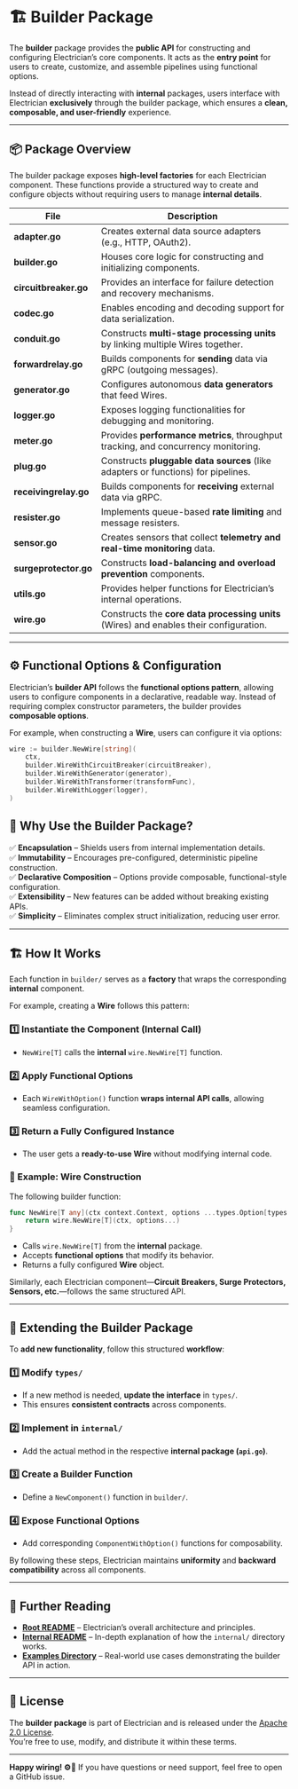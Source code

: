 # 🏗️ Builder Package

The **builder** package provides the **public API** for constructing and configuring Electrician’s core components. It acts as the **entry point** for users to create, customize, and assemble pipelines using functional options.

Instead of directly interacting with **internal** packages, users interface with Electrician **exclusively** through the builder package, which ensures a **clean, composable, and user-friendly** experience.

---

## 📦 Package Overview

The builder package exposes **high-level factories** for each Electrician component. These functions provide a structured way to create and configure objects without requiring users to manage **internal details**.

| File                  | Description                                                                            |
| --------------------- | -------------------------------------------------------------------------------------- |
| **adapter.go**        | Creates external data source adapters (e.g., HTTP, OAuth2).                            |
| **builder.go**        | Houses core logic for constructing and initializing components.                        |
| **circuitbreaker.go** | Provides an interface for failure detection and recovery mechanisms.                   |
| **codec.go**          | Enables encoding and decoding support for data serialization.                          |
| **conduit.go**        | Constructs **multi-stage processing units** by linking multiple Wires together.        |
| **forwardrelay.go**   | Builds components for **sending** data via gRPC (outgoing messages).                   |
| **generator.go**      | Configures autonomous **data generators** that feed Wires.                             |
| **logger.go**         | Exposes logging functionalities for debugging and monitoring.                          |
| **meter.go**          | Provides **performance metrics**, throughput tracking, and concurrency monitoring.     |
| **plug.go**           | Constructs **pluggable data sources** (like adapters or functions) for pipelines.      |
| **receivingrelay.go** | Builds components for **receiving** external data via gRPC.                            |
| **resister.go**       | Implements queue-based **rate limiting** and message resisters.                        |
| **sensor.go**         | Creates sensors that collect **telemetry and real-time monitoring** data.              |
| **surgeprotector.go** | Constructs **load-balancing and overload prevention** components.                      |
| **utils.go**          | Provides helper functions for Electrician’s internal operations.                       |
| **wire.go**           | Constructs the **core data processing units** (Wires) and enables their configuration. |

---

## ⚙️ Functional Options & Configuration

Electrician’s **builder API** follows the **functional options pattern**, allowing users to configure components in a declarative, readable way. Instead of requiring complex constructor parameters, the builder provides **composable options**.

For example, when constructing a **Wire**, users can configure it via options:

```go
wire := builder.NewWire[string](
    ctx,
    builder.WireWithCircuitBreaker(circuitBreaker),
    builder.WireWithGenerator(generator),
    builder.WireWithTransformer(transformFunc),
    builder.WireWithLogger(logger),
)
```

## 🚀 Why Use the Builder Package?

✅ **Encapsulation** – Shields users from internal implementation details.  
✅ **Immutability** – Encourages pre-configured, deterministic pipeline construction.  
✅ **Declarative Composition** – Options provide composable, functional-style configuration.  
✅ **Extensibility** – New features can be added without breaking existing APIs.  
✅ **Simplicity** – Eliminates complex struct initialization, reducing user error.

---

## 🏗️ How It Works

Each function in `builder/` serves as a **factory** that wraps the corresponding **internal** component.

For example, creating a **Wire** follows this pattern:

### 1️⃣ Instantiate the Component (Internal Call)

- `NewWire[T]` calls the **internal** `wire.NewWire[T]` function.

### 2️⃣ Apply Functional Options

- Each `WireWithOption()` function **wraps internal API calls**, allowing seamless configuration.

### 3️⃣ Return a Fully Configured Instance

- The user gets a **ready-to-use Wire** without modifying internal code.

### 🔹 Example: Wire Construction

The following builder function:

```go
func NewWire[T any](ctx context.Context, options ...types.Option[types.Wire[T]]) types.Wire[T] {
    return wire.NewWire[T](ctx, options...)
}
```

- Calls `wire.NewWire[T]` from the **internal** package.
- Accepts **functional options** that modify its behavior.
- Returns a fully configured **Wire** object.

Similarly, each Electrician component—**Circuit Breakers, Surge Protectors, Sensors, etc.**—follows the same structured API.

---

## 🔧 Extending the Builder Package

To **add new functionality**, follow this structured **workflow**:

### 1️⃣ Modify `types/`

- If a new method is needed, **update the interface** in `types/`.
- This ensures **consistent contracts** across components.

### 2️⃣ Implement in `internal/`

- Add the actual method in the respective **internal package (`api.go`)**.

### 3️⃣ Create a Builder Function

- Define a `NewComponent()` function in `builder/`.

### 4️⃣ Expose Functional Options

- Add corresponding `ComponentWithOption()` functions for composability.

By following these steps, Electrician maintains **uniformity** and **backward compatibility** across all components.

---

## 📖 Further Reading

- **[Root README](../../README.md)** – Electrician’s overall architecture and principles.
- **[Internal README](../internal/README.md)** – In-depth explanation of how the `internal/` directory works.
- **[Examples Directory](../../example/)** – Real-world use cases demonstrating the builder API in action.

---

## 📝 License

The **builder package** is part of Electrician and is released under the [Apache 2.0 License](../../LICENSE).  
You’re free to use, modify, and distribute it within these terms.

---

**Happy wiring! ⚙️🚀** If you have questions or need support, feel free to open a GitHub issue.
